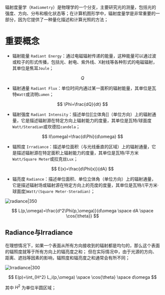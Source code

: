 辐射度量学（`Radiometry`）是物理学的一个分支，主要研究光的测量，包括光的强度、方向、分布和极化状态等；在计算机图形学中，辐射度量学是非常重要的一部分，因为它提供了一种量化描述和计算光照的方法；

# 重要概念

- 辐射能量 `Radiant Energy`：通过电磁辐射传递的能量，这种能量可以通过波或粒子的形式传播，包括光、射电、紫外线、X射线等各种形式的电磁辐射，其单位是焦耳`Joule`；

$$
Q
$$

- 辐射通量 `Radiant Flux`：单位时间内通过某一面积的辐射能量，其单位是瓦特`Watt`或流明`Lumen`；

$$
\Phi=\frac{dQ}{dt}
$$

- 辐射强度 `Radiant Intensity`：描述单位[[立体角]]（单位方向）上的辐射通量，它是描述辐射源在特定方向上辐射能力的度量，其单位是瓦特/球面度`Watt/Steradian`或坎德拉`candela`；

$$
I(\omega)=\frac{d\Phi}{d\omega}
$$

- 辐照度 `Irradiance`：描述单位面积（与光线垂直的区域）上的辐射通量，它是描述辐射源在特定面积上辐射能力的度量，其单位是瓦特/平方米`Watt/Square Meter`或拉克丝`Lux`；

$$
E(x)=\frac{d\Phi(x)}{dA}
$$

- 辐亮度 `Radiance`：描述单位面积、单位立体角（单位方向）上的辐射通量，它是描述辐射场或辐射源在特定方向上的亮度的度量，其单位是瓦特/(平方米·球面度)`Watt/(Square Meter·Steradian)`；

![radiance|350](https://pic-1315225359.cos.ap-shanghai.myqcloud.com/20230910173205.png)

$$
L(p,\omega)=\frac{d^2\Phi(p,\omega)}{d\omega \space dA \space \cos{\theta}}
$$


## Radiance与Irradiance

在理想情况下，如果一个表面从所有方向接收到的辐射都是均匀的，那么这个表面的辐照度就等于所有方向上的辐亮度之和；
但在实际情况中，由于光源的方向、距离、遮挡等因素的影响，辐照度和辐亮度之和通常会有所不同；

![Irradiance|300](https://pic-1315225359.cos.ap-shanghai.myqcloud.com/20230910174059.png)

$$
E(p)=\int_{H^2} L_i(p,\omega) \space \cos{\theta} \space d\omega
$$

其中 $H^2$ 为单位半圆区域；

